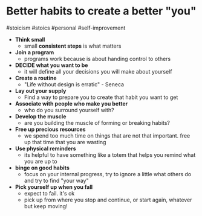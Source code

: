 # Better habits to create a better "you"

#stoicism #stoics #personal #self-improvement

- **Think small**
  - small **consistent steps** is what matters
- **Join a program**
  - programs work because is about handing control to others
- **DECIDE what you want to be**
  - it will define all your decisions you will make about yourself
- **Create a routine**
  - "Life without design is erratic" - Seneca
- **Lay out your supply**
  - Find a way to prepare you to create that habit you want to get
- **Associate with people who make you better**
  - who do you surround yourself with?
- **Develop the muscle**
  - are you building the muscle of forming or breaking habits?
- **Free up precious resources**
  - we spend too much time on things that are not that important. free up that time that you are wasting
- **Use physical reminders**
  - its helpful to have something like a totem that helps you remind what you are up to
- **binge on good habits**
  - focus on your internal progress, try to ignore a little what others do and try to find "your way"
- **Pick yourself up when you fall**
  - expect to fail. it's ok
  - pick up from where you stop and continue, or start again, whatever but keep moving!
